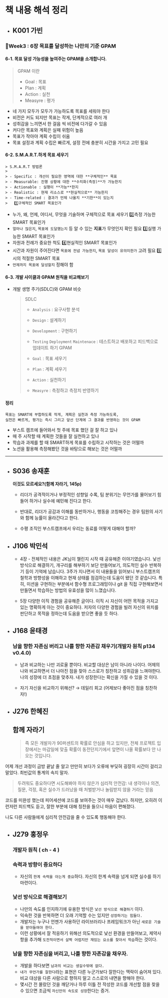 # 책 내용 해석 정리

- ## K001 가빈
### 📎Week3 : 6장 목표를 달성하는 나만의 기준 GPAM
#### 6-1. 목표 달성 가능성을 높여주는 GPAM을 소개합니다.
  > GPAM 이란
  >
  > - Goal : 목표
  > - Plan : 계획
  > - Action : 실천
  > - Measyre : 평가
  - 네 가지 모두가 모두가 가능하도록 목표를 세워야 한다
  - 비전은 커도 되지만 목표는 작게, 단계적으로 여러 개
  - 성취감을 느끼면서 한 걸음 씩 비전에 다가갈 수 있음
  - 커다란 목표와 계획은 실패 위험이 높음
  - 목표가 작아야 계획 수립이 쉬움
  - 목표 설정과 계획 수립은 빠르게, 설정 전에 충분히 시간을 가지고 고민 필요

#### 6-2. S.M.A.R.T.하게 목표 세우기
    > S.M.A.R.T 방법론
    >
    > - Specific : 개선이 필요한 영역에 대한 **구체적인** 목표
    > - Measurable: 진행 상황에 대한 **수치화(측정)**가 가능한지
    > - Actionable : 실행이 **가능**한지
    > - Realistic : 현재 리소스로 **현실적으로** 가능한지
    > - Time-related : 결과가 언제 나올지 **기한**이 있는지
    >   1️⃣구체적인 SMART 목표인가
  - 누가, 왜, 언제, 어디서, 무엇을 기술하며 구체적으로 목표 세우기
    2️⃣측정 가능한 SMART 목표인가
  - `얼마나 많은지`, `목표에 도달했는지` 등 알 수 있는 **지표**가 무엇인지 확인 필요
    3️⃣실행 가능한 SMART 목표인가
  - 자원과 전례가 중요한 척도
    4️⃣현실적인 SMART 목표인가
  - 시간과 자원이 주어진다면 `목표에 전념 가능한지`, `목표 달성이 유의미한가` 고려 필요
    5️⃣시의 적절한 SMART 목표
  - `언제까지 목표에 달성할지` 정해야 함

#### 6-3. 개발 사이클과 GPAM 원칙을 비교해보기
  - 개발 생명 주기(SDLC)와 GPAM 비슷
    > SDLC
    >
    > - `Analysis` : 요구사항 분석
    > - `Design` : 설계하기
    > - `Development` : 구현하기
    > - `Testing` `Deployment` `Maintenace` : 테스트하고 배포하고 피드백으로 업데이트 하기
    >   GPAM
    >
    > - `Goal` : 목표 세우기
    > - `Plan` : 계획 세우기
    > - `Action` : 실천하기
    > - `Measyre` : 측정하고 측정치 반영하기

#### 정리
  ```
  목표는 SMART에 부합하도록 작게, 계획은 실천과 측정 가능하도록,
  실천은 빠르게, 평가는 즉시 그리고 앞선 단계에 그 결과를 반영하는 것이 GPAM
  ```
  - 부스트 캠프에 들어와서 첫 주에 목표 했던 걸 잘 하고 있나
  - 매 주 시작할 때 계획한 것들을 잘 실천하고 있나
  - 학습과 과제를 할 때 SMART하게 목표를 수립하고 시작하는 것은 어떨까
  - 노션을 활용해 측정해봤던 것을 바탕으로 해보는 것은 어떨까
---

- ## S036 송재훈

  **이것도 모르세요?(함께 자라기, 145p)**

  - 리더가 공격적이거나 부정적인 성향일 수록, 팀 분위기는 무언가를 물어보기 힘들어 하거나 실수에 예민해 진다고 한다.

  - 반대로, 리더가 공감과 이해를 동반하거나, 행동을 코칭해주는 경우 팀원의 사기와 함께 능률이 올라간다고 한다.

  - 수평 조직인 부스트캠프에서 우리는 동료를 어떻게 대해야 할까?

- ## J106 박민석

  - 4장 - 전체적인 내용은 JK님이 챌린지 시작 때 공유해준 이야기였습니다. 낯선 방식으로 해결하기, 개구리를 해부하기 보단 만들어보기, 의도적인 실수 반복하기 등이 기억에 남습니다. 3주가 지나면서 이 내용들을 읽어보니 부스트캠프의 철학과 방향성을 이해하고 현재 상태를 점검하는데 도움이 됐던 것 같습니다. 특히, 미션을 구현하는 부분에서 함수형 프로그래밍이나 git 을 직접 구현해보면서 만들면서 학습하는 방법의 유효성을 많이 느꼈습니다.

  - 5장 다양한 이직 경험을 공유해준 글이다. 이직 시 자신이 어떤 목적을 가지고 있는 명확하게 아는 것이 중요하다. 저자의 다양한 경험을 빌려 자신의 위치를 판단하고 목적을 정하는데 도움을 받으면 좋을 듯 하다.

- ## J168 윤태경

  ### **남을 향한 자존심 버리고 나를 향한 자존감 채우기(개발자 원칙 p134 v0.4.0)**

  - 남과 비교하는 나만 괴로울 뿐이다. 비교할 대상은 남이 아니라 나이다. 어제의 나와 비교하면서 더 나아진 점을 찾아 스스로가 칭찬하고 성취감을 느껴야한다. 나의 성장에 더 초점을 맞추자. 내가 성장한다는 확신을 가질 수 있을 것 이다.

  - 자기 자신을 비교하기 위해선? → 데일리 회고 (어제보다 좋아진 점을 칭찬하자!)

- ## J276 한혜진
  ## 함께 자라기
  > 즉 모든 개발자가 90퍼센트의 확률로 안심을 하고 있지만,
  > 전체 프로젝트 입장에서는 마감일에 맞출 확률이 동전던지기에서
  > 앞면이 나올 확률보다 안 나오는 것입니다.

어제 개선 과정이 금방 끝날 줄 알고 만만히 보다가 오류에 부딪혀
굉장히 시간이 걸리고 말았다. 최빈값의 통계의 속지 말자.

> 두려워도 중요하다면 시도해봐야 하지 않은가
> 심리적 안전감: 내 생각이나 의견, 질문, 걱정, 혹은 실수가
> 드러났을 때 처벌받거나 놀림받지 않을 거라는 믿음

코드를 미완성 했는데 피어세션에 코드를 보여주는 것이 매우 겁났다. 하지만, 오히려 이런저런 피드백도 듣고, 잘한 부분에 대해 칭찬을 들으니 마음이 편해졌다.

나도 다른 사람들에게 심리적 안전감을 줄 수 있도록
행동해야 한다.

- ## J279 홍정우
  ### 개발자 원칙 ( ch - 4 )
  ### 속력과 방향이 중요하다
  - 자신의 `한계 속력을 아는게 중요`하다. 자신의 한계 속력을 넘게 되면 실수를 하기 마련이다.
  ### 낯선 방식으로 해결해보기
  - 나만의 속도를 인지하기에 유용한 방식은 `낯선 방식으로 해결하기` 이다.
  - 익숙한 것을 반복하면 더 오래 기억할 수는 있지만 `성장하기는 힘들다.`
  - 개발자는 누구나 언젠가 사용하던 라이브러리나 프레임워크가 아닌 `새로운 기술을 받아들여야 한다.`
  - 이런 상황에서 잘 적응하기 위해선 의도적으로 낯선 환경을 만들어보고, 제약사항을 추가해 `도전적이면서 살짝 어렵지만 재밌는 요소를 찾아서 학습`하는 것이다.
  ### 남을 향한 자존심을 버리고, 나를 향한 자존감을 채우자.
  - 개발을 하다보면 `남과의 비교는 생길수밖에 없다.`
  - `내가 무언가를 잘한다`라는 표현은 다른 누군가보다 잘한다는 맥락이 숨어져 있다. 비교 대상을 다른 사람으로 향하지 말고 스스로의 내면을 향해야 한다.
  - 몇시간 전 몰랐던 것을 깨닫거나 하루 이틀 전 작성한 코드를 개선할 점을 찾을 수 있으면 조금씩 `자신만의 속도로 성장`한다는 증거.

